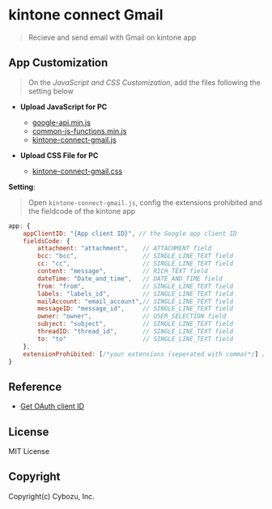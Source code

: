 # kintone connect Gmail

> Recieve and send email with Gmail on kintone app

## App Customization

> On the _JavaScript and CSS Customization_, add the files following the setting below

- **Upload JavaScript for PC**
  - [google-api.min.js](https://apis.google.com/js/api.js)
  - [common-js-functions.min.js](./common/common-js-functions.min.js)
  - [kintone-connect-gmail.js](./js/kintone-connect-gmail.js)

- **Upload CSS File for PC**
  - [kintone-connect-gmail.css](./css/kintone-connect-gmail.css)

**Setting**:
> Open `kintone-connect-gmail.js`, config the extensions prohibited and the fieldcode of the kintone app

```javascript
app: {
    appClientID: "{App client ID}", // the Google app client ID
    fieldsCode: {
        attachment: "attachment",    // ATTACHMENT field
        bcc: "bcc",                  // SINGLE_LINE_TEXT field
        cc: "cc",                    // SINGLE_LINE_TEXT field
        content: "message",          // RICH_TEXT field
        dateTime: "Date_and_time",   // DATE_AND_TIME field
        from: "from",                // SINGLE_LINE_TEXT field
        labels: "labels_id",         // SINGLE_LINE_TEXT field
        mailAccount: "email_account",// SINGLE_LINE_TEXT field
        messageID: "message_id",     // SINGLE_LINE_TEXT field
        owner: "owner",              // USER_SELECTION field
        subject: "subject",          // SINGLE_LINE_TEXT field
        threadID: "thread_id",       // SINGLE_LINE_TEXT field
        to: "to"                     // SINGLE_LINE_TEXT field
    },
    extensionProhibited: [/*your extensions (seperated with comma)*/] // Example: ['exe', 'csv']
}
```

## Reference

- [Get OAuth client ID](https://developers.google.com/api-client-library/javascript/start/start-js#setup)

## License

MIT License

## Copyright

Copyright(c) Cybozu, Inc.
